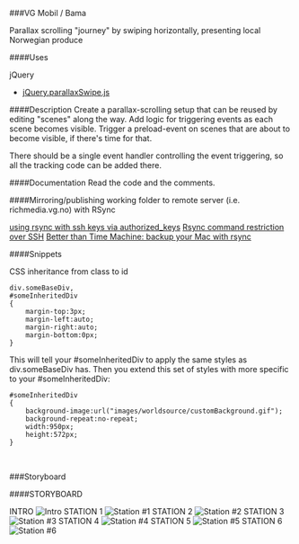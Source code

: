 ###VG Mobil / Bama

Parallax scrolling "journey" by swiping horizontally, presenting local Norwegian produce





####Uses

jQuery
- [jQuery.parallaxSwipe.js](http://torontographic.wordpress.com/2012/08/11/so-you-want-parallax-scrolling-in-ios-ipad-and-ipod/)



####Description
Create a parallax-scrolling setup that can be reused by editing "scenes" along the way.
Add logic for triggering events as each scene becomes visible. 
Trigger a preload-event on scenes that are about to become visible, if there's time for that.

There should be a single event handler controlling the event triggering, so all the tracking code can be added there.


####Documentation
Read the code and the comments.


####Mirroring/publishing working folder to remote server (i.e. richmedia.vg.no) with RSync

[using rsync with ssh keys via authorized_keys](http://ramblings.narrabilis.com/using-rsync-with-ssh)
[Rsync command restriction over SSH](http://en.positon.org/post/Rsync-command-restriction-over-SSH#pr)
[Better than Time Machine: backup your Mac with rsync](http://www.haykranen.nl/2008/05/05/rsync/)



####Snippets

CSS inheritance from class to id

    div.someBaseDiv,
    #someInheritedDiv
    {
        margin-top:3px;
        margin-left:auto;
        margin-right:auto;
        margin-bottom:0px;
    } 

This will tell your #someInheritedDiv to apply the same styles as div.someBaseDiv has. Then you extend this set of styles with more specific to your #someInheritedDiv:

    #someInheritedDiv
    {
        background-image:url("images/worldsource/customBackground.gif");
        background-repeat:no-repeat;
        width:950px;
        height:572px;
    } 

  ​

###Storyboard


####STORYBOARD

INTRO
![Intro](http://www.kromaviews.no/dev/games/bama/assets/img/storyboard/bilreise_intro.jpg)
STATION 1 
![Station #1](http://www.kromaviews.no/dev/games/bama/assets/img/storyboard/bilreise_station1.jpg)
STATION 2 
![Station #2](http://www.kromaviews.no/dev/games/bama/assets/img/storyboard/bilreise_station2.jpg)
STATION 3 
![Station #3](http://www.kromaviews.no/dev/games/bama/assets/img/storyboard/bilreise_station3.jpg)
STATION 4 
![Station #4](http://www.kromaviews.no/dev/games/bama/assets/img/storyboard/bilreise_station4.jpg)
STATION 5 
![Station #5](http://www.kromaviews.no/dev/games/bama/assets/img/storyboard/bilreise_station5.jpg)
STATION 6 
![Station #6](http://www.kromaviews.no/dev/games/bama/assets/img/storyboard/bilreise_station6.jpg)
